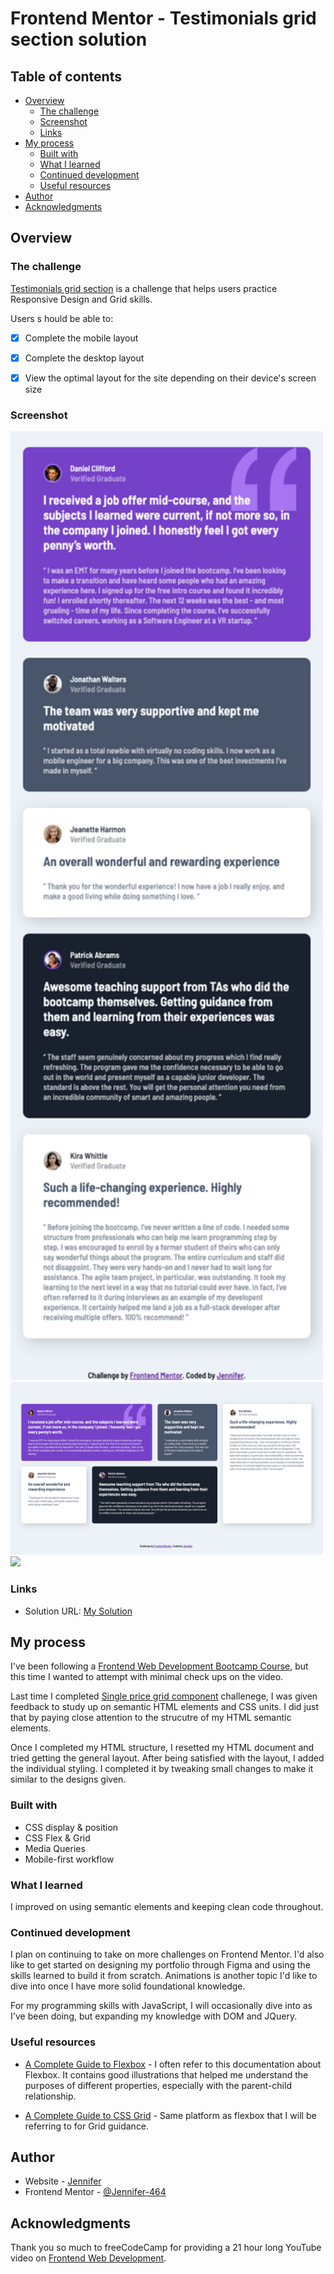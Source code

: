 # Frontend Mentor - Testimonials grid section solution

## Table of contents

- [Overview](#overview)
  - [The challenge](#the-challenge)
  - [Screenshot](#screenshot)
  - [Links](#links)
- [My process](#my-process)
  - [Built with](#built-with)
  - [What I learned](#what-i-learned)
  - [Continued development](#continued-development)
  - [Useful resources](#useful-resources)
- [Author](#author)
- [Acknowledgments](#acknowledgments)


## Overview

### The challenge

[Testimonials grid section](https://www.frontendmentor.io/challenges/testimonials-grid-section-Nnw6J7Un7) is a challenge that helps users practice Responsive Design and Grid skills.

Users s hould be able to:
- [X] Complete the mobile layout
- [X] Complete the desktop layout
- [X] View the optimal layout for the site depending on their device's screen size


### Screenshot

<img src="./images/output-mobile.png" width="500px"><br>
<img src="./images/output-desktop.png" width="500px"><br>
<img src="./images/recording.gif" width="500px"><br>


### Links

- Solution URL: [My Solution](https://jennifer-464.github.io/front-end-activities/HTML-CSS-JS/Challenges/challenge4-junior-grid/)



## My process
I've been following a [Frontend Web Development Bootcamp Course](https://youtu.be/zJSY8tbf_ys?t=70846), but this time I wanted to attempt with minimal check ups on the video.

Last time I completed [Single price grid component](https://www.frontendmentor.io/challenges/single-price-grid-component-5ce41129d0ff452fec5abbbc) challenege, I was given feedback to study up on semantic HTML elements and CSS units. I did just that by paying close attention to the strucutre of my HTML semantic elements.

Once I completed my HTML structure, I resetted my HTML document and tried getting the general layout. After being satisfied with the layout, I added the individual styling. I completed it by tweaking small changes to make it similar to the designs given.

### Built with

- CSS display & position
- CSS Flex & Grid
- Media Queries
- Mobile-first workflow


### What I learned

I improved on using semantic elements and keeping clean code throughout.


### Continued development

I plan on continuing to take on more challenges on Frontend Mentor. I'd also like to get started on designing my portfolio through Figma and using the skills learned to build it from scratch. Animations is another topic I'd like to dive into once I have more solid foundational knowledge.

For my programming skills with JavaScript, I will occasionally dive into as I've been doing, but expanding my knowledge with DOM and JQuery.


### Useful resources

- [A Complete Guide to Flexbox](https://css-tricks.com/snippets/css/a-guide-to-flexbox/) - I often refer to this documentation about Flexbox. It contains good illustrations that helped me understand the purposes of different properties, especially with the parent-child relationship.

- [A Complete Guide to CSS Grid](https://css-tricks.com/snippets/css/complete-guide-grid/) - Same platform as flexbox that I will be referring to for Grid guidance.


## Author

- Website - [Jennifer](https://jennifer-464.github.io/front-end-activities/HTML-CSS-JS/Challenges/challenge4-junior-grid/)
- Frontend Mentor - [@Jennifer-464](https://www.frontendmentor.io/profile/Jennifer-464)


## Acknowledgments

Thank you so much to freeCodeCamp for providing a 21 hour long YouTube video on [Frontend Web Development](https://youtu.be/zJSY8tbf_ys).
